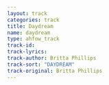 ```yaml
---
layout: track
categories: track
title: Daydream
name: daydream
type: ahfow_track
track-id:
track-lyrics: 
track-author: Britta Phillips
track-sort: "DAYDREAM"
track-original: Britta Phillips
---
```

